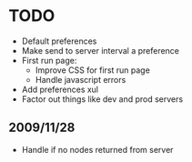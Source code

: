 TODO
====

* Default preferences
* Make send to server interval a preference
* First run page:
  * Improve CSS for first run page
  * Handle javascript errors
* Add preferences xul
* Factor out things like dev and prod servers

2009/11/28
----------
* Handle if no nodes returned from server

